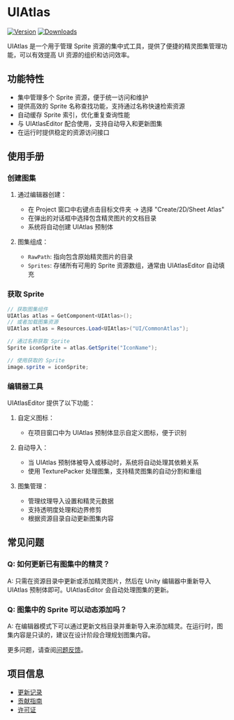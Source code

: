 # UIAtlas

[![Version](https://img.shields.io/npm/v/org.eframework.u3d.ugui)](https://www.npmjs.com/package/org.eframework.u3d.ugui)
[![Downloads](https://img.shields.io/npm/dm/org.eframework.u3d.ugui)](https://www.npmjs.com/package/org.eframework.u3d.ugui)

UIAtlas 是一个用于管理 Sprite 资源的集中式工具，提供了便捷的精灵图集管理功能，可以有效提高 UI 资源的组织和访问效率。

## 功能特性

- 集中管理多个 Sprite 资源，便于统一访问和维护
- 提供高效的 Sprite 名称查找功能，支持通过名称快速检索资源
- 自动缓存 Sprite 索引，优化重复查询性能
- 与 UIAtlasEditor 配合使用，支持自动导入和更新图集
- 在运行时提供稳定的资源访问接口

## 使用手册

### 创建图集

1. 通过编辑器创建：
   - 在 Project 窗口中右键点击目标文件夹 -> 选择 "Create/2D/Sheet Atlas"
   - 在弹出的对话框中选择包含精灵图片的文档目录
   - 系统将自动创建 UIAtlas 预制体

2. 图集组成：
   - `RawPath`: 指向包含原始精灵图片的目录
   - `Sprites`: 存储所有可用的 Sprite 资源数组，通常由 UIAtlasEditor 自动填充

### 获取 Sprite

```csharp
// 获取图集组件
UIAtlas atlas = GetComponent<UIAtlas>();
// 或者加载图集资源
UIAtlas atlas = Resources.Load<UIAtlas>("UI/CommonAtlas");

// 通过名称获取 Sprite
Sprite iconSprite = atlas.GetSprite("IconName");

// 使用获取的 Sprite
image.sprite = iconSprite;
```

### 编辑器工具

UIAtlasEditor 提供了以下功能：

1. 自定义图标：
   - 在项目窗口中为 UIAtlas 预制体显示自定义图标，便于识别

2. 自动导入：
   - 当 UIAtlas 预制体被导入或移动时，系统将自动处理其依赖关系
   - 使用 TexturePacker 处理图集，支持精灵图集的自动分割和重组

3. 图集管理：
   - 管理纹理导入设置和精灵元数据
   - 支持透明度处理和边界修剪
   - 根据资源目录自动更新图集内容

## 常见问题

### Q: 如何更新已有图集中的精灵？

A: 只需在资源目录中更新或添加精灵图片，然后在 Unity 编辑器中重新导入 UIAtlas 预制体即可。UIAtlasEditor 会自动处理图集的更新。

### Q: 图集中的 Sprite 可以动态添加吗？

A: 在编辑器模式下可以通过更新文档目录并重新导入来添加精灵。在运行时，图集内容是只读的，建议在设计阶段合理规划图集内容。

更多问题，请查阅[问题反馈](../CONTRIBUTING.md#问题反馈)。

## 项目信息

- [更新记录](../CHANGELOG.md)
- [贡献指南](../CONTRIBUTING.md)
- [许可证](../LICENSE)
